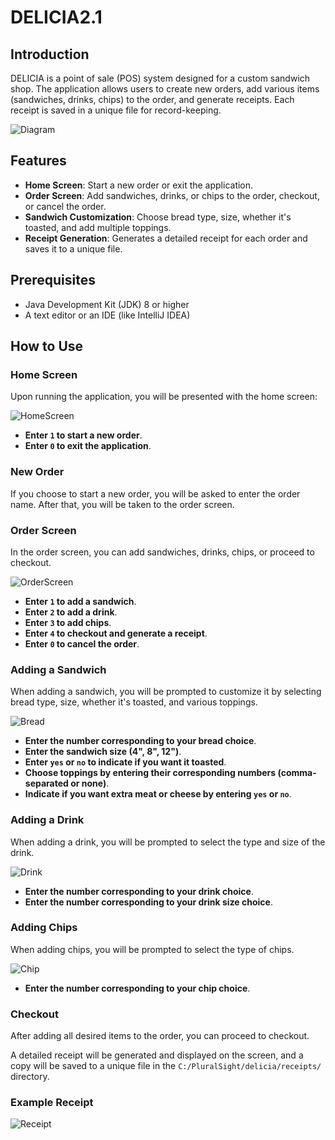 # DELICIA2.1 

## Introduction

DELICIA is a point of sale (POS) system designed for a custom sandwich shop. The application allows users to create new orders, add various items (sandwiches, drinks, chips) to the order, and generate receipts. Each receipt is saved in a unique file for record-keeping.

![Diagram](images/Diagram.png)

## Features

- **Home Screen**: Start a new order or exit the application.
- **Order Screen**: Add sandwiches, drinks, or chips to the order, checkout, or cancel the order.
- **Sandwich Customization**: Choose bread type, size, whether it's toasted, and add multiple toppings.
- **Receipt Generation**: Generates a detailed receipt for each order and saves it to a unique file.

## Prerequisites

- Java Development Kit (JDK) 8 or higher
- A text editor or an IDE (like IntelliJ IDEA)


## How to Use

### Home Screen

Upon running the application, you will be presented with the home screen:

![HomeScreen](Images/HomeScreen.png)


- **Enter `1` to start a new order**.
- **Enter `0` to exit the application**.

### New Order

If you choose to start a new order, you will be asked to enter the order name. After that, you will be taken to the order screen.


### Order Screen

In the order screen, you can add sandwiches, drinks, chips, or proceed to checkout.


![OrderScreen](Images/OrderScreen.png)



- **Enter `1` to add a sandwich**.
- **Enter `2` to add a drink**.
- **Enter `3` to add chips**.
- **Enter `4` to checkout and generate a receipt**.
- **Enter `0` to cancel the order**.

### Adding a Sandwich

When adding a sandwich, you will be prompted to customize it by selecting bread type, size, whether it's toasted, and various toppings.


![Bread](Images/Bread.png)



- **Enter the number corresponding to your bread choice**.
- **Enter the sandwich size (4", 8", 12")**.
- **Enter `yes` or `no` to indicate if you want it toasted**.
- **Choose toppings by entering their corresponding numbers (comma-separated or none)**.
- **Indicate if you want extra meat or cheese by entering `yes` or `no`**.

### Adding a Drink

When adding a drink, you will be prompted to select the type and size of the drink.

![Drink](Images/Drink.png)


- **Enter the number corresponding to your drink choice**.
- **Enter the number corresponding to your drink size choice**.

### Adding Chips

When adding chips, you will be prompted to select the type of chips.

![Chip](Images/Chip.png)



- **Enter the number corresponding to your chip choice**.

### Checkout

After adding all desired items to the order, you can proceed to checkout.


A detailed receipt will be generated and displayed on the screen, and a copy will be saved to a unique file in the `C:/PluralSight/delicia/receipts/` directory.

### Example Receipt

![Receipt](Images/Receipt.png)
